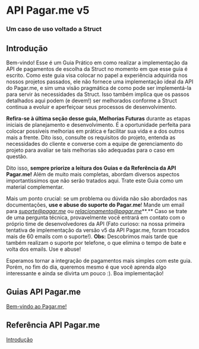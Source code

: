 # API Pagar.me v5

### Um caso de uso voltado a Struct

## Introdução
Bem-vindo! Esse é um Guia Prático em como realizar a implementação da API de pagamentos de escolha da Struct no momento em que esse guia é escrito. Como este guia visa colocar no papel a experiência adquirida nos nossos projetos passados, ele não fornece uma implementação ideal da API do Pagar.me, e sim uma visão pragmática de como pode ser implementá-la para servir às necessidades da Struct. Isso também implica que os passos detalhados aqui podem (e devem!) ser melhorados conforme a Struct continua a evoluir e aperfeiçoar seus processos de desenvolvimento. 

**Refira-se à última seção desse guia, Melhorias Futuras** durante as etapas iniciais de planejamento e desenvolvimento. É a oportunidade perfeita para colocar possíveis melhorias em prática e facilitar sua vida e a dos outros mais a frente. Dito isso, consulte os requisitos do projeto, entenda as necessidades do cliente e converse com a equipe de gerenciamento do projeto para avaliar se tais melhorias são adequadas para o caso em questão.

Dito isso, **sempre priorize a leitura dos Guias e da Referência da API Pagar.me!** Além de muito mais completas, abordam diversos aspectos importantíssimos que não serão tratados aqui. Trate este Guia como um material complementar.

Mais um ponto crucial: se um problema ou dúvida não são abordados nas documentações, **use e abuse do suporte do Pagar.me**! Mande um email para *suporte@pagar.me* ou *relacionamento@pagar.me***.** Caso se trate de uma pergunta técnica, provavelmente você entrará em contato com o próprio time de desenvolvedores da API (Fato curioso: na nossa primeira tentativa de implementação da versão v5 da API Pagar.me, foram trocados mais de 60 emails com o suporte!). **Obs:** Descobrimos mais tarde que também realizam o suporte por telefone, o que elimina o tempo de bate e volta dos emails. Use e abuse!

Esperamos tornar a integração de pagamentos mais simples com este guia. Porém, no fim do dia, queremos mesmo é que você aprenda algo interessante e ainda se divirta um pouco :). Boa implementação!

## Guias API Pagar.me

[Bem-vindo ao Pagar.me!](https://docs.pagar.me/docs/overview-principal)

## Referência API Pagar.me

[Introdução](https://docs.pagar.me/reference)